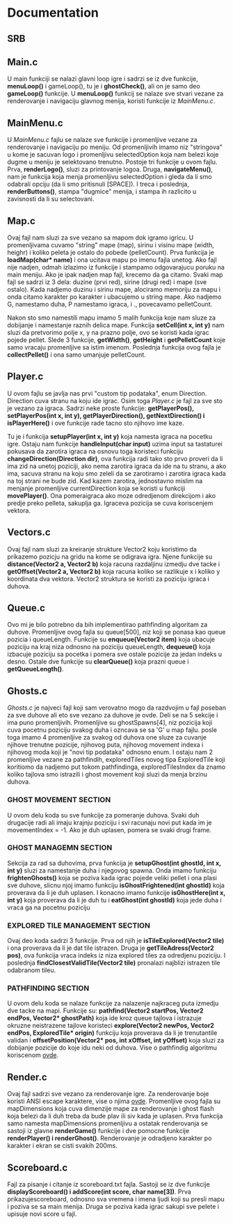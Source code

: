 <h1>
  Documentation
</h1>
<h2>
  SRB
</h2>
<h2>
  Main.c
</h2>
<p>
  U main funkciji se nalazi glavni loop igre i sadrzi se iz dve funkcije, <b>menuLoop()</b> i <str>gameLoop()</str>, tu je i <b>ghostCheck()</b>, ali on je samo deo <b>gameLoop()</b> funkcije. 
  U <b>menuLoop()</b> funkcij se nalaze sve stvari vezane za renderovanje i navigaciju glavnog menija, koristi funkcije iz <i>MainMenu.c</i>.
</p>
<h2>
  MainMenu.c
</h2>
<p>
  U <i>MainMenu.c</i> fajlu se nalaze sve funkcije i promenljive vezane za renderovanje i navigaciju po meniju. Od promenljivih imamo niz "stringova" u kome je sacuvan logo i promenljivu selectedOption koja nam belezi koje dugme u meniju je selektovano trenutno.
  Postoje tri funkcije u ovom fajlu. Prva, <b>renderLogo()</b>, sluzi za printovanje logoa. Druga, <b>navigateMenu()</b>, nam je funkcija koja menja promenljivu selectedOption i gleda da li smo odabrali opciju (da li smo pritisnuli [SPACE]).
  I treca i poslednja, <b>renderButtons()</b>, stampa "dugmice" menija, i stampa ih razlicito u zavisnosti da li su selectovani.
</p>
<h2>
  Map.c
</h2>
<p>
  Ovaj fajl nam sluzi za sve vezano sa mapom dok igramo igricu. U promenljivama cuvamo "string" mape (map), sirinu i visinu mape (width, heighr) i koliko peleta je ostalo do pobede (pelletCount).
  Prva funkcija je <b>loadMap(char* name)</b> i ona ucitava mapu po imenu fajla unetog. Ako fajl nije nadjen, odmah izlazimo iz funkcije i stampamo odgovarajucu poruku na main meniju. Ako je ipak nadjen map fajl,
  krecemo da ga citamo. Svaki map fajl se sadrzi iz 3 dela: duzine (prvi red), sirine (drugi red) i mape (sve ostalo). Kada nadjemo duzinu i sirinu mape, alociramo memoriju za mapu i onda citamo karakter po karakter i ubacujemo u string mape.
  Ako nadjemo G, namestamo duha, P namestamo igraca, i ., povecavamo pelletCount.
</p>
<p>
  Nakon sto smo namestili mapu imamo 5 malih funkcija koje nam sluze za dobijanje i namestanje raznih delica mape. Funkcija <b>setCell(int x, int y)</b> nam sluzi da pretvorimo polje x, y na prazno polje, ovo se koristi kada igrac pojede pellet.
  Slede 3 funkcije, <b>getWidth()</b>, <b>getHeight</b> i <b>getPelletCount</b> koje samo vracaju promenljive sa istim imenom. Poslednja funkcija ovog fajla je <b>collectPellet()</b> i ona samo umanjuje pelletCount.
</p>
<h2>
  Player.c
</h2>
<p>
  U ovom fajlu se javlja nas prvi "custom tip podataka", enum Direction. Direction cuva stranu na koju ide igrac. Osim toga <i>Player.c</i> je fajl za sve sto je vezano za igraca. Sadrzi neke proste funkcije: <b>getPlayerPos(), setPlayerPos(int x, int y),
  getPlayerDirection(), getNextDirection() i isPlayerHere()</b> i ove funkcije rade tacno sto njihovo ime kaze. 
</p>
<p>
  Tu je i funkcija <b>setupPlayer(int x, int y)</b> koja namesta igraca na pocetku igre. Ostaju nam funkcije <b>handleInput(char input)</b> 
  uzima input sa tastaturei pokusava da zarotira igraca na osnovu toga koristeci funkciju <b>changeDirection(Direction dir)</b>, ova funkcija radi tako sto prvo proveri da li ima zid na unetoj poziciji, ako nema zarotira igraca da ide na tu stranu, a ako ima, 
  sacuva stranu na koju smo zeleli da se zarotiramo i zarotira igraca kada na toj strani ne bude zid. Kad kazem zarotira, jednostavno mislim na menjanje promenljive currentDirection koja se koristi u funkciji <b>movePlayer()</b>. Ona pomeraigraca ako moze 
  odredjenom direkcijom i ako predje preko pelleta, sakuplja ga. Igraceva pozicija se cuva koriscenjem vektora.
</p>
<h2>
  Vectors.c
</h2>
<p>
    Ovaj fajl nam sluzi za kreiranje strukture Vector2 koju koristimo da prikazemo pozicju na gridu na kome se odigrava igra. Njene funkcije su <b>distance(Vector2 a, Vector2 b)</b> koja racuna razdaljinu izmedju dve tacke i <b>getOffset(Vector2 a, Vector2 b)</b>
    koja racuna koliko se razlikuje x i koliko y koordinata dva vektora. Vector2 struktura se koristi za poziciju igraca i duhova.
</p>
<h2>
    Queue.c
</h2>
<p>
    Ovo mi je bilo potrebno da bih implementirao pathfinding algoritam za duhove. Promenljive ovog fajla su queue[500], niz koji se ponasa kao queue pozicia i queueLength. Funkcije su <b>enqueue(Vector2 item)</b> koja ubacuje poziciju na kraj niza odnosno na 
    poziciju queueLength, <b>dequeue()</b> koja izbacuje poziciju sa pocetka i pomera sve ostale pozicije za jedan indeks u desno. Ostale dve funkcije su <b>clearQueue()</b> koja prazni queue i <b>getQueueLength()</b>.
</p>
<h2>
    Ghosts.c
</h2>
<p>
    <i>Ghosts.c</i> je najveci fajl koji sam verovatno mogo da razdvojim u fajl poseban za sve duhove ali eto sve vezano za duhove je ovde. Deli se na 5 sekcije i ima puno promenljivih. Promenljive su ghostSpawns[4], niz pozicija koji cuva pocetnu poziciju svakog 
    duha i ozncava se sa 'G' u map fajlu. posle toga imamo 4 promenljive za svakog od duhova one sluze za cuvanje njihove trenutne pozicije, njihovog puta, njihovog movement indexa i njihovog moda koji je "novi tip podataka" odnosno enum. I ostaju nam 2 promenljive
    vezane za pathfindih, exploredTiles novog tipa ExploredTile koji koritiomo da nadjemo put tokom pathfindinga, exploredTilesIndex da znamo koliko tajlova smo istrazili i ghost movement koji sluzi da menja brzinu duhova.
</p>
<h3>
    GHOST MOVEMENT SECTION
</h3>
<p>
    U ovom delu koda su sve funkcije za pomeranje duhova. Svaki duh drugacije radi ali imaju krajnju poziciju i svi racunaju novi put kada im je movementIndex = -1. Ako je duh uplasen, pomera se svaki drugi frame.
</p>
<h3>
    GHOST MANAGEMN SECTION
</h3>
<p>
    Sekcija za rad sa duhovima, prva funkcija je <b>setupGhost(int ghostId, int x, int y)</b> sluzi za namestanje duha i njegovog spawna. Onda imamo funkciju <b>frightenGhosts()</b> koja se poziva kada igrac pojede veliki pellet i ona plasi sve duhove, slicnu
    njoj imamo funkciju <b>isGhostFrightened(int ghostId)</b> koja proverava da li je duh uplasen. I konacno imamo funkcije <b>isGhostHere(int x, int y)</b> koja proverava da li je duh tu i <b>eatGhost(int ghostId)</b> koja jede duha i vraca ga na pocetnu poziciju
</p>
<h3>
    EXPLORED TILE MANAGEMENT SECTION
</h3>
<p>
    Ovaj deo koda sadrzi 3 funkcije. Prva od njih je <b>isTileExplored(Vector2 tile)</b> i ona proverava da li je dat tile istrazen. Druga je <b>getTileAdress(Vector2 pos)</b>, ova funkcija vraca indeks iz niza explored tiles za odredjenu poziciju.
    I poslednja <b>findClosestValidTile(Vector2 tile)</b> pronalazi najblizi istrazen tile odabranom tileu.
</p>
<h3>
    PATHFINDING SECTION
</h3>
<p>
    U ovom delu koda se nalaze funkcije za nalazenje najkraceg puta izmedju dve tacke na mapi. Funkcije su: <b>pathfind(Vector2 startPos, Vector2 endPos, Vector2* ghostPath)</b> koja ide kroz queue tajlova i istrazuje okruzne neistrazene tajlove koristeci <b>
    explore(Vector2 newPos, Vector2 endPos, ExploredTile* origin)</b> funkciju koja proverava da li je trenutantile validan i <b>offsetPosition(Vector2* pos, int xOffset, int yOffset)</b> koja sluzi za dobijanje pozicije do koje idu neki od duhova.
    Vise o pathfindig algoritmu koriscenom <a href = "https://en.wikipedia.org/wiki/Breadth-first_search">ovde</a>.
</p>
<h2>
    Render.c
</h2>
<p>
    Ovaj fajl sadrzi sve vezano za renderovanje igre. Za renderovanje boje koristi ANSI escape karaktere, vise o njima <a href = "https://en.wikipedia.org/wiki/ANSI_escape_code#Colors">ovde</a>. Promenljive ovog fajla su mapDimensions koja cuva dimenzije mape
    za renderovanje i ghost flash koja belezi da li duh treba da bude plav ili siv kada je uplasen. Prva funkcija samo namesta mapDimensions promenljivu a ostatak renderovanja se sastoji iz glavne <b>renderGame()</b> funkcije i dve pomocne funkcije 
    <b>renderPlayer() i renderGhost()</b>. Renderovanje je odradjeno karakter po karakter i ekran se cisti svakih 200ms.
</p>
<h2>
    Scoreboard.c
</h2>
<p>
    Fajl za pisanje i citanje iz scoreboard.txt fajla. Sastoji se iz dve funkcije <b>displayScoreboard() i addScore(int score, char name[3])</b>. Prva prikazujescoreboard, odnosno sva vremena i imena ljudi koji su presli mapu i poziva se sa main menija. 
    Druga se poziva kada igrac sakupi sve pelete i upisuje novi score u fajl.
</p>
